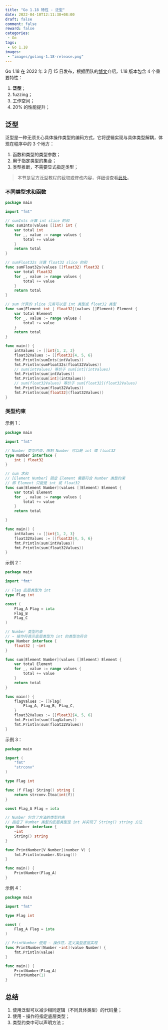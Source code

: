 ```yaml
---
title: "Go 1.18 特性 - 泛型"
date: 2022-04-10T12:11:38+08:00
draft: false
comment: false
reward: false
categories:
 - Go
tags:
 - Go 1.18
images:
 - "images/golang-1.18-release.png"
---
```


Go 1.18 在 2022 年 3 月 15 日发布，根据团队的[博文](https://go.dev/blog/go1.18)介绍，1.18 版本包含 4 个重要特性：

1. **泛型**；
2. fuzzing；
3. 工作空间；
4. 20% 的性能提升；

<!--more-->

## 泛型

泛型是一种无须关心具体操作类型的编码方式，它将逻辑实现与具体类型解耦，体现在程序中的 3 个地方：

1. 函数和类型的类型参数；
2. 用于指定类型的集合；
3. 类型推断，不需要显式指定类型；

> 本节是官方泛型教程的截取或修改内容，详细请查看[此处](https://go.dev/doc/tutorial/generics)。

### 不同类型求和函数

```go
package main

import "fmt"

// sumInts 计算 int slice 的和
func sumInts(values []int) int {
	var total int
	for _, value := range values {
		total += value
	}
	return total
}

// sumFloat32s 计算 float32 slice 的和
func sumFloat32s(values []float32) float32 {
	var total float32
	for _, value := range values {
		total += value
	}
	return total
}

// sum 计算的 slice 元素可以是 int 类型或 float32 类型
func sum[Element int | float32](values []Element) Element {
	var total Element
	for _, value := range values {
		total += value
	}
	return total
}

func main() {
	intValues := []int{1, 2, 3}
	float32Values := []float32{4, 5, 6}
	fmt.Println(sumInts(intValues))
	fmt.Println(sumFloat32s(float32Values))
    // sum(intValues) 等价于 sum[int](intValues)
	fmt.Println(sum(intValues))
	fmt.Println(sum[int](intValues))
    // sum(float32Values) 等价于 sum[float32](float32Values)
	fmt.Println(sum(float32Values))
	fmt.Println(sum[float32](float32Values))
}
```

### 类型约束

示例 1：

```go
package main

import "fmt"

// Number 类型约束，限制 Number 可以是 int 或 float32
type Number interface {
	int | float32
}

// sum 求和
// [Element Number] 限定 Element 需要符合 Number 类型约束
// 即 Element 只能是 int 或 float32
func sum[Element Number](values []Element) Element {
	var total Element
	for _, value := range values {
		total += value
	}
	return total

}

func main() {
	intValues := []int{1, 2, 3}
	float32Values := []float32{4, 5, 6}
	fmt.Println(sum(intValues))
	fmt.Println(sum(float32Values))
}
```

示例 2：

```go
package main

import "fmt"

// Flag 底层类型为 int
type Flag int

const (
	Flag_A Flag = iota
	Flag_B
	Flag_C
)

// Number 类型约束
// ~ 操作符表示底层类型为 int 的类型也符合
type Number interface {
	float32 | ~int
}

func sum[Element Number](values []Element) Element {
	var total Element
	for _, value := range values {
		total += value
	}
	return total
}

func main() {
	flagValues := []Flag{
		Flag_A, Flag_B, Flag_C,
	}
	float32Values := []float32{4, 5, 6}
	fmt.Println(sum(flagValues))
	fmt.Println(sum(float32Values))
}
```

示例 3：

```go
package main

import (
	"fmt"
	"strconv"
)

type Flag int

func (f Flag) String() string {
	return strconv.Itoa(int(f))
}

const Flag_A Flag = iota

// Number 包含了方法的类型约束
// 指定了 Number 类型的底层类型是 int 并实现了 String() string 方法
type Number interface {
	~int
	String() string
}

func PrintNumber[V Number](number V) {
	fmt.Println(number.String())
}

func main() {
	PrintNumber(Flag_A)
}
```

示例 4：

```go
package main

import "fmt"

type Flag int

const (
	Flag_A Flag = iota
)

// PrintNumber 使用 ~ 操作符，定义类型底层实现
func PrintNumber[Number ~int](value Number) {
	fmt.Println(value)
}

func main() {
	PrintNumber(Flag_A)
    PrintNumber(1)
}
```

## 总结

1. 使用泛型可以减少相同逻辑（不同具体类型）的代码量；
2. 使用 `~` 操作符指定底层类型；
3. 类型约束中可以声明方法；

